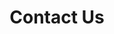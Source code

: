 ---
title: Contact Us
draft: false
menu: 
  main:
    weight: 50
  footer:
    weight: 50
type: contact
form:
  title: Send us a Message
  id: js-contactForm
  inputs:
  - id: contact-name
    col: col-md-6
    name: name
    type: text
    placeholder: Name
    minlength: 2
    required: true
    invalidFeedback: Please enter name
    # description: Your full name
  - id: contact-email
    col: col-md-6
    name: email
    type: email
    placeholder: Email Address
    required: true
    invalidFeedback: Please enter email address
  - id: contact-phone
    col: col-md-6
    name: phone
    type: tel
    placeholder: Phone Number
    minlength: 8
    required: true
    invalidFeedback: Please enter phone number
  - id: contact-subject
    col: col-md-6
    name: subject
    type: text
    placeholder: Subject
    minlength: 2
    required: true
    invalidFeedback: Please enter message subject
  - id: contact-message
    col: col-12
    name: message
    type: textarea
    placeholder: Message
    minlength: 6
    rows: 6
    required: true
    invalidFeedback: Please enter message.
---